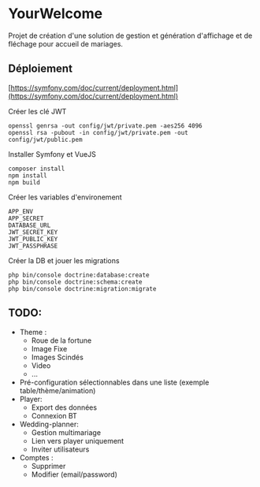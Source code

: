 # YourWelcome

Projet de création d'une solution de gestion et génération d'affichage et de fléchage pour accueil de mariages.

## Déploiement
[https://symfony.com/doc/current/deployment.html](https://symfony.com/doc/current/deployment.html)

Créer les clé JWT 
	
	openssl genrsa -out config/jwt/private.pem -aes256 4096
	openssl rsa -pubout -in config/jwt/private.pem -out config/jwt/public.pem

Installer Symfony et VueJS

    composer install
    npm install
    npm build

Créer les variables d'environement

	APP_ENV
	APP_SECRET
	DATABASE_URL
	JWT_SECRET_KEY
	JWT_PUBLIC_KEY
	JWT_PASSPHRASE

Créer la DB et jouer les migrations

	php bin/console doctrine:database:create
	php bin/console doctrine:schema:create
	php bin/console doctrine:migration:migrate

## TODO:
- Theme :
	- Roue de la fortune
	- Image Fixe
	- Images Scindés
	- Video
	- ...
- Pré-configuration sélectionnables dans une liste (exemple table/thème/animation)
- Player:
	- Export des données
	- Connexion BT
- Wedding-planner:
	- Gestion multimariage
	- Lien vers player uniquement
	- Inviter utilisateurs
- Comptes :
	- Supprimer
	- Modifier (email/password)
